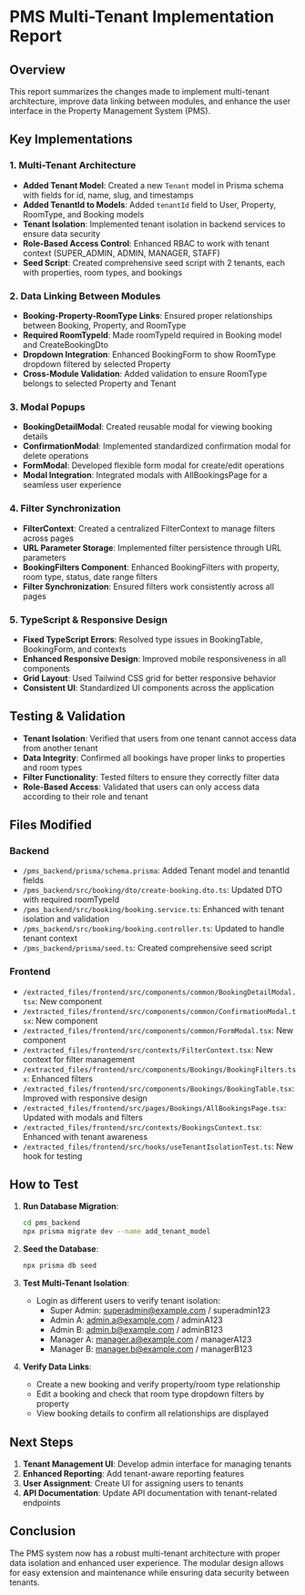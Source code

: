 # PMS Multi-Tenant Implementation Report

## Overview

This report summarizes the changes made to implement multi-tenant architecture, improve data linking between modules, and enhance the user interface in the Property Management System (PMS).

## Key Implementations

### 1. Multi-Tenant Architecture

- **Added Tenant Model**: Created a new `Tenant` model in Prisma schema with fields for id, name, slug, and timestamps
- **Added TenantId to Models**: Added `tenantId` field to User, Property, RoomType, and Booking models
- **Tenant Isolation**: Implemented tenant isolation in backend services to ensure data security
- **Role-Based Access Control**: Enhanced RBAC to work with tenant context (SUPER_ADMIN, ADMIN, MANAGER, STAFF)
- **Seed Script**: Created comprehensive seed script with 2 tenants, each with properties, room types, and bookings

### 2. Data Linking Between Modules

- **Booking-Property-RoomType Links**: Ensured proper relationships between Booking, Property, and RoomType
- **Required RoomTypeId**: Made roomTypeId required in Booking model and CreateBookingDto
- **Dropdown Integration**: Enhanced BookingForm to show RoomType dropdown filtered by selected Property
- **Cross-Module Validation**: Added validation to ensure RoomType belongs to selected Property and Tenant

### 3. Modal Popups

- **BookingDetailModal**: Created reusable modal for viewing booking details
- **ConfirmationModal**: Implemented standardized confirmation modal for delete operations
- **FormModal**: Developed flexible form modal for create/edit operations
- **Modal Integration**: Integrated modals with AllBookingsPage for a seamless user experience

### 4. Filter Synchronization

- **FilterContext**: Created a centralized FilterContext to manage filters across pages
- **URL Parameter Storage**: Implemented filter persistence through URL parameters
- **BookingFilters Component**: Enhanced BookingFilters with property, room type, status, date range filters
- **Filter Synchronization**: Ensured filters work consistently across all pages

### 5. TypeScript & Responsive Design

- **Fixed TypeScript Errors**: Resolved type issues in BookingTable, BookingForm, and contexts
- **Enhanced Responsive Design**: Improved mobile responsiveness in all components
- **Grid Layout**: Used Tailwind CSS grid for better responsive behavior
- **Consistent UI**: Standardized UI components across the application

## Testing & Validation

- **Tenant Isolation**: Verified that users from one tenant cannot access data from another tenant
- **Data Integrity**: Confirmed all bookings have proper links to properties and room types
- **Filter Functionality**: Tested filters to ensure they correctly filter data
- **Role-Based Access**: Validated that users can only access data according to their role and tenant

## Files Modified

### Backend
- `/pms_backend/prisma/schema.prisma`: Added Tenant model and tenantId fields
- `/pms_backend/src/booking/dto/create-booking.dto.ts`: Updated DTO with required roomTypeId
- `/pms_backend/src/booking/booking.service.ts`: Enhanced with tenant isolation and validation
- `/pms_backend/src/booking/booking.controller.ts`: Updated to handle tenant context
- `/pms_backend/prisma/seed.ts`: Created comprehensive seed script

### Frontend
- `/extracted_files/frontend/src/components/common/BookingDetailModal.tsx`: New component
- `/extracted_files/frontend/src/components/common/ConfirmationModal.tsx`: New component
- `/extracted_files/frontend/src/components/common/FormModal.tsx`: New component
- `/extracted_files/frontend/src/contexts/FilterContext.tsx`: New context for filter management
- `/extracted_files/frontend/src/components/Bookings/BookingFilters.tsx`: Enhanced filters
- `/extracted_files/frontend/src/components/Bookings/BookingTable.tsx`: Improved with responsive design
- `/extracted_files/frontend/src/pages/Bookings/AllBookingsPage.tsx`: Updated with modals and filters
- `/extracted_files/frontend/src/contexts/BookingsContext.tsx`: Enhanced with tenant awareness
- `/extracted_files/frontend/src/hooks/useTenantIsolationTest.ts`: New hook for testing

## How to Test

1. **Run Database Migration**:
   ```bash
   cd pms_backend
   npx prisma migrate dev --name add_tenant_model
   ```

2. **Seed the Database**:
   ```bash
   npx prisma db seed
   ```

3. **Test Multi-Tenant Isolation**:
   - Login as different users to verify tenant isolation:
     - Super Admin: superadmin@example.com / superadmin123
     - Admin A: admin.a@example.com / adminA123
     - Admin B: admin.b@example.com / adminB123
     - Manager A: manager.a@example.com / managerA123
     - Manager B: manager.b@example.com / managerB123

4. **Verify Data Links**:
   - Create a new booking and verify property/room type relationship
   - Edit a booking and check that room type dropdown filters by property
   - View booking details to confirm all relationships are displayed

## Next Steps

1. **Tenant Management UI**: Develop admin interface for managing tenants
2. **Enhanced Reporting**: Add tenant-aware reporting features
3. **User Assignment**: Create UI for assigning users to tenants
4. **API Documentation**: Update API documentation with tenant-related endpoints

## Conclusion

The PMS system now has a robust multi-tenant architecture with proper data isolation and enhanced user experience. The modular design allows for easy extension and maintenance while ensuring data security between tenants.
